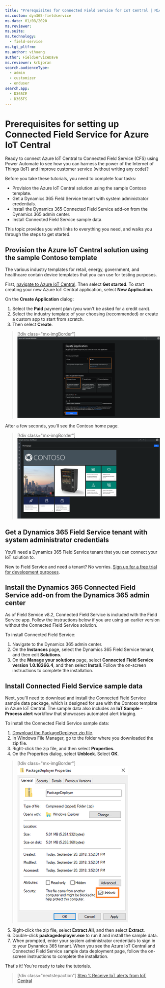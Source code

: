 ```yaml
---
title: "Prerequisites for Connected Field Service for IoT Central | MicrosoftDocs"
ms.custom: dyn365-fieldservice
ms.date: 01/08/2020
ms.reviewer: 
ms.suite: 
ms.technology: 
  - field-service
ms.tgt_pltfrm: 
ms.author: vihuang
author: FieldServiceDave
ms.reviewer: krbjoran
search.audienceType: 
  - admin
  - customizer
  - enduser
search.app: 
  - D365CE
  - D365FS
--- 
```


# Prerequisites for setting up Connected Field Service for Azure IoT Central

Ready to connect Azure IoT Central to Connected Field Service (CFS) using Power Automate to see how you can harness the power of the Internet of Things (IoT) and improve customer service (without writing any code)?

Before you take these tutorials, you need to complete four tasks:
- Provision the Azure IoT Central solution using the sample Contoso template.
- Get a Dynamics 365 Field Service tenant with system administrator credentials. 
- Install the Dynamics 365 Connected Field Service add-on from the Dynamics 365  admin center.
- Install Connected Field Service sample data.

This topic provides you with links to everything you need, and walks you through the steps to get started.

## Provision the Azure IoT Central solution using the sample Contoso template

The various industry templates for retail, energy, government, and healthcare contain device templates that you can use for testing purposes.

First, [navigate to Azure IoT Central](https://azure.microsoft.com/services/iot-central/). Then select **Get started**. To start creating your new Azure IoT Central application, select **New Application**. 
 
On the **Create Application** dialog: 
 1. Select the **Paid** payment plan (you won't be asked for a credit card). 
 2. Select the industry template of your choosing (recommended) or create a custom app to start from scratch. 
 3. Then select **Create**.

> [!div class="mx-imgBorder"]
> ![Azure IoT Central with payment plan and template selected](media/Azure-IoT-Central-create-app-dialog.PNG "Azure IoT Central with payment plan and template selected")  

After a few seconds, you'll see the Contoso home page. 

> [!div class="mx-imgBorder"]
> ![Contoso home page for Azure IoT Central](media/Azure-IoT-Central-Contoso-home-dialog.PNG "Contoso home page for Azure IoT Central")

## Get a Dynamics 365 Field Service tenant with system administrator credentials 

You'll need a Dynamics 365 Field Service tenant that you can connect your IoT solution to.
     
New to Field Service and need a tenant? No worries. [Sign up for a free trial for development purposes](https://appsource.microsoft.com/product/dynamics-365/mscrm.40fd37ef-dca4-4b0d-9f41-d16703b7d070).

## Install the Dynamics 365 Connected Field Service add-on from the Dynamics 365 admin center  

As of Field Service v8.2, Connected Field Service is included with the Field Service app. Follow the instructions below if you are using an earlier version without the Connected Field Service solution.

To install Connected Field Service:
1. Navigate to the Dynamics 365 admin center. 
2. On the **Instances** page, select the Dynamics 365 Field Service tenant, and then edit **Solutions**. 
3. On the **Manage your solutions** page, select **Connected Field Service version 1.0.18266.4**, and then select **Install**. Follow the on-screen instructions to complete the installation.
    
## Install Connected Field Service sample data    
Next, you'll need to download and install the Connected Field Service sample data package, which is designed for use with the Contoso template in Azure IoT Central. The sample data also includes an **IoT Sample - Process alert** workflow that showcases automated alert triaging.

To install the Connected Field Service sample data:
1. [Download the PackageDeployer zip file](https://aka.ms/cfsdemodata).
2. In Windows File Manager, go to the folder where you downloaded the zip file. 
3. Right-click the zip file, and then select **Properties**. 
4. On the Properties dialog, select **Unblock**. Select **OK**.
> [!div class="mx-imgBorder"]
> ![PackageDeployer properties dialog with Unblock selected](media/cfs-iot-package-deployer.png "PackageDeployer properties dialog with Unblock selected")

5. Right-click the zip file, select **Extract All**, and then select **Extract**.
6. Double-click **packagedeployer.exe** to run it and install the sample data. 
7. When prompted, enter your system administrator credentials to sign in to your Dynamics 365 tenant. When you see the Azure IoT Central and Connected Field Service sample data deployment page, follow the on-screen instructions to complete the installation.

That's it! You're ready to take the tutorials.
   
> [!div class="nextstepaction"]
> [Step 1: Receive IoT alerts from IoT Central](cfs-iot-central-alerts.md) 
